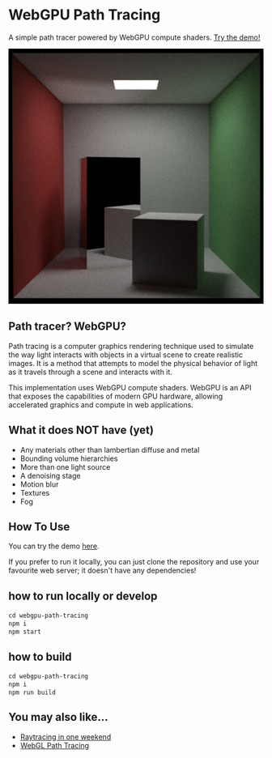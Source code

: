 # WebGPU Path Tracing

A simple path tracer powered by WebGPU compute shaders. [Try the demo!](https://iamferm.in/webgpu-path-tracing)

![screenshot](./image.png)

## Path tracer? WebGPU?

Path tracing is a computer graphics rendering technique used to simulate the way light interacts with objects in a virtual scene to create realistic images. It is a method that attempts to model the physical behavior of light as it travels through a scene and interacts with it.

This implementation uses WebGPU compute shaders. WebGPU is an API that exposes the capabilities of modern GPU hardware, allowing accelerated graphics and compute in web applications. 

## What it does NOT have (yet)

* Any materials other than lambertian diffuse and metal
* Bounding volume hierarchies
* More than one light source
* A denoising stage
* Motion blur
* Textures
* Fog

## How To Use

You can try the demo [here](https://iamferm.in/webgpu-path-tracing).

If you prefer to run it locally, you can just clone the repository and use your favourite web server; it doesn't have any dependencies!

## how to run locally or develop

```
cd webgpu-path-tracing
npm i
npm start
```

## how to build

```
cd webgpu-path-tracing
npm i
npm run build
```

## You may also like...

* [Raytracing in one weekend](https://raytracing.github.io/)
* [WebGL Path Tracing](https://github.com/evanw/webgl-path-tracing)
